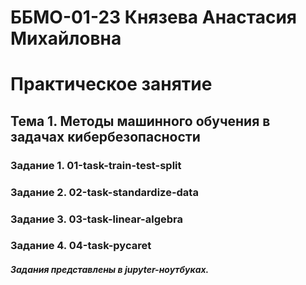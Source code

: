 # ББМО-01-23 Князева Анастасия Михайловна
# Практическое занятие
## **Тема 1. Методы машинного обучения в задачах кибербезопасности**
### Задание 1. 01-task-train-test-split
### Задание 2. 02-task-standardize-data
### Задание 3. 03-task-linear-algebra
### Задание 4. 04-task-pycaret

##### Задания представлены в jupyter-ноутбуках.